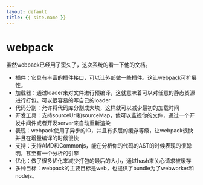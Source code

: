 ```yaml
---
layout: default
title: {{ site.name }}
---
```

# webpack
虽然webpack已经用了蛮久了，这次系统的看一下他的文档。

 - 插件：它具有丰富的插件接口，可以让外部做一些插件。这让webpack可扩展性。
 - 加载器：通过loader来对文件进行预编译，这就意味着可以对任意的静态资源进行打包。可以很容易的写自己的loader
 - 代码分割：允许将代码库分割成大块，这样就可以减少最初的加载时间
 - 开发工具：支持sourceUrl和sourceMap，他可以监视你的文件，通过一个开发中间件或者开发server来自动重新渲染
 - 表现：webpack使用了异步的IO，并且有多层的缓存等级，让webpack很快并且在增量编译的时候很快
 - 支持：支持AMD和Commonjs，能在分析你的代码的AST的时候表现的很聪明，甚至有一个分析的引擎
 - 优化：做了很多优化来减少打包的最后的大小，通过hash来关心请求被缓存
 - 多种目标：webpack的主要目标是web，也提供了bundle为了webworker和nodejs。
